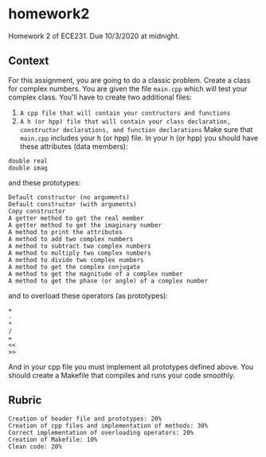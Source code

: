 # homework2
Homework 2 of ECE231. Due 10/3/2020 at midnight.

## Context
For this assignment, you are going to do a classic problem. Create a class for complex numbers. You are given the file `main.cpp` which will test your complex class. You'll have to create two additional files:
  1. `A cpp file that will contain your contructors and functions`
  1. `A h (or hpp) file that will contain your class declaration, constructor declarations, and function declarations`
Make sure that `main.cpp` includes your h (or hpp) file. In your h (or hpp) you should have these attributes (data members):

    double real
    double imag
    
and these prototypes:
    
    Default constructor (no arguments)
    Default constructor (with arguments)
    Copy constructor
    A getter method to get the real member
    A getter method to get the imaginary number
    A method to print the attributes 
    A method to add two complex numbers
    A method to subtract two complex numbers
    A method to multiply two complex numbers
    A method to divide two complex numbers
    A method to get the complex conjugate
    A method to get the magnitude of a complex number
    A method to get the phase (or angle) of a complex number
    
and to overload these operators (as prototypes):

    +
    -
    *
    /
    =
    <<
    >>
    
And in your cpp file you must implement all prototypes defined above. You should create a Makefile that compiles and runs your code smoothly.

## Rubric

    Creation of header file and prototypes: 20%
    Creation of cpp files and implementation of methods: 30%
    Correct implementation of overloading operators: 20%
    Creation of Makefile: 10%
    Clean code: 20%
